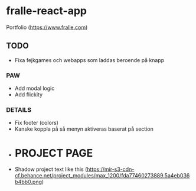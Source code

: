 # fralle-react-app
Portfolio (https://www.fralle.com)

## TODO
- Fixa fejkgames och webapps som laddas beroende på knapp

### PAW
- Add modal logic
- Add flickity

### DETAILS
- Fix footer (colors)
- Kanske koppla på så menyn aktiveras baserat på section

* # PROJECT PAGE
* Shadow project text like this (https://mir-s3-cdn-cf.behance.net/project_modules/max_1200/fda77460273889.5a4eb036b4bb0.png)